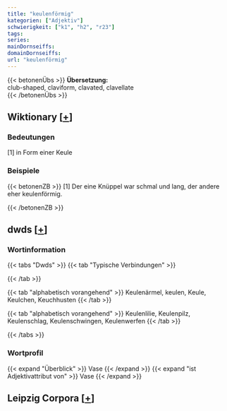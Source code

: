 ```yaml
---
title: "keulenförmig"
kategorien: ["Adjektiv"]
schwierigkeit: ["k1", "h2", "r23"]
tags:
series:
mainDornseiffs:
domainDornseiffs:
url: "keulenförmig"
---
```


{{< betonenÜbs >}}
**Übersetzung:**  
club-shaped, claviform, clavated, clavellate  
{{< /betonenÜbs >}}

## Wiktionary [[+](https://de.wiktionary.org/wiki/keulenförmig)]

### Bedeutungen
[1] in Form einer Keule  

### Beispiele
{{< betonenZB >}}
[1] Der eine Knüppel war schmal und lang, der andere eher keulenförmig.  

{{< /betonenZB >}}


## dwds [[+](https://www.dwds.de/wb/keulenförmig)]

### Wortinformation
{{< tabs "Dwds" >}}
{{< tab "Typische Verbindungen" >}}

{{< /tab >}}

{{< tab "alphabetisch vorangehend" >}}
Keulenärmel, keulen, Keule, Keulchen, Keuchhusten
{{< /tab >}}

{{< tab "alphabetisch vorangehend" >}}
Keulenlilie, Keulenpilz, Keulenschlag, Keulenschwingen, Keulenwerfen
{{< /tab >}}

{{< /tabs >}}

### Wortprofil
{{< expand "Überblick" >}} Vase {{< /expand >}}
{{< expand "ist Adjektivattribut von" >}} Vase {{< /expand >}}

## Leipzig Corpora [[+](https://corpora.uni-leipzig.de/en/res?word=keulenförmig&corpusId=deu_newscrawl-public_2018)]

